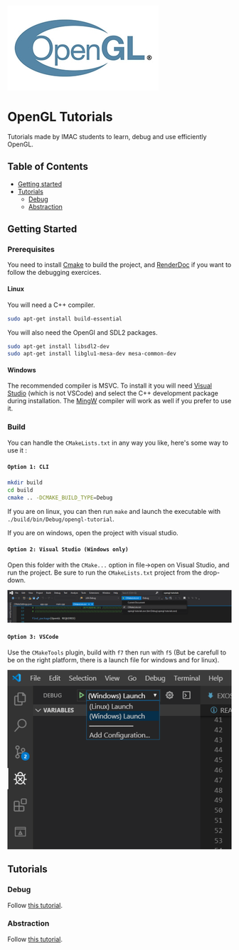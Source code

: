 ![OpenGL](doc/img/opengl-logo.jpg)

# OpenGL Tutorials

Tutorials made by IMAC students to learn, debug and use efficiently OpenGL.

## Table of Contents

+ [Getting started](#getting-started)
+ [Tutorials](#tutorials)
    - [Debug](#debug)
    - [Abstraction](#abstraction)

## Getting Started

### Prerequisites

You need to install [Cmake](https://cmake.org/) to build the project, and [RenderDoc](https://renderdoc.org/) if you want to follow the debugging exercices.

#### Linux

You will need a C++ compiler.

```bash
sudo apt-get install build-essential
```

You will also need the OpenGl and SDL2 packages.

```bash
sudo apt-get install libsdl2-dev
sudo apt-get install libglu1-mesa-dev mesa-common-dev
```

#### Windows

The recommended compiler is MSVC. To install it you will need [Visual Studio](https://visualstudio.microsoft.com/fr/) (which is not VSCode) and select the C++ development package during installation. The [MingW](http://www.mingw.org/) compiler will work as well if you prefer to use it.

### Build

You can handle the `CMakeLists.txt` in any way you like, here's some way to use it :

#### `Option 1: CLI`

```bash
mkdir build
cd build
cmake .. -DCMAKE_BUILD_TYPE=Debug
```

If you are on linux, you can then run `make` and launch the executable with `./build/bin/Debug/opengl-tutorial`.

If you are on windows, open the project with visual studio.

#### `Option 2: Visual Studio (Windows only)`

Open this folder with the `CMake...` option in file->open on Visual Studio, and run the project. Be sure to run the `CMakeLists.txt` project from the drop-down.

![Visual studio](doc/img/visual-studio-run.png)

#### `Option 3: VSCode`

Use the `CMakeTools` plugin, build with `f7` then run with `f5` (But be carefull to be on the right platform, there is a launch file for windows and for linux).

![VS Code](doc/img/vscode-run.png)

## Tutorials

### Debug

Follow [this tutorial](doc/EXOS-DEBUG.md).

### Abstraction

Follow [this tutorial](doc/EXOS-CLASSES.md).
